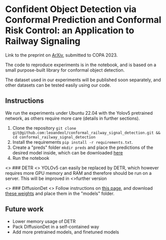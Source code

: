 # Confident Object Detection via Conformal Prediction and Conformal Risk Control: an Application to Railway Signaling
Link to the preprint on [ArXiv](https://arxiv.org/abs/2304.06052), submitted to COPA 2023.

The code to reproduce experiments is in the notebook, and is based on a small purpose-built library for conformal object detection.


The dataset used in our experiments will be published soon separately, and other datasets can be tested easily using our code.

## Instructions
We run the experiments under Ubuntu 22.04 with the Yolov5 pretrained network, as others require more care (details in further sections).
1. Clone the repository `git clone git@github.com:leoandeol/conformal_railway_signal_detection.git && cd conformal_railway_signal_detection`
2. Install the requirements `pip install -r requirements.txt`.
3. Create a "preds" folder `mkdir preds` and place the predictions of the desired model inside, which can be downloaded [here](https://drive.google.com/drive/folders/1L2slQp4c_JcysTbtR7KNn2zfjCElmj07?usp=share_link)
4. Run the notebook

<> ### DETR
<> YOLOv5 can easily be replaced by DETR, which however requires more GPU memory and RAM and therefore should be run on a server. This will be improved in <>further version

<> ### DiffusionDet
<> Follow instructions on [this page](https://github.com/ShoufaChen/DiffusionDet), and download [these weights](https://github.com/ShoufaChen/DiffusionDet<>/releases/download/v0.1/diffdet_coco_res50_300boxes.pth) and place them in the "models" folder.


## Future work
* Lower memory usage of DETR
* Pack DiffusionDet in a self-contained way 
* Add more pretrained models, and finetuned models

